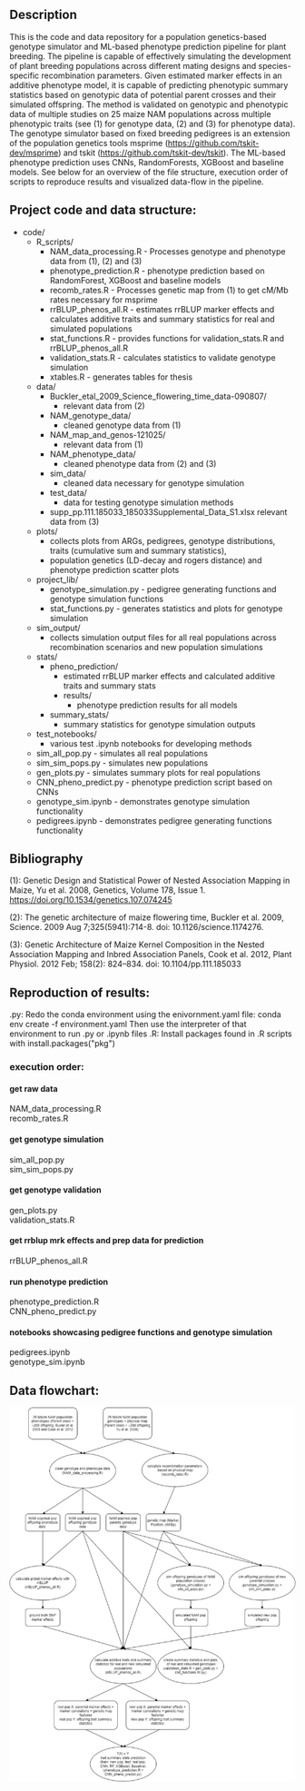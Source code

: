 ## Description
This is the code and data repository for a population genetics-based genotype simulator and ML-based phenotype prediction pipeline for plant breeding.
The pipeline is capable of effectively simulating the development of plant breeding populations across different mating designs and species-specific recombination parameters.
Given estimated marker effects in an additive phenotype model, it is capable of predicting phenotypic summary statistics based on genotypic data of potential parent crosses
and their simulated offspring. The method is validated on genotypic and phenotypic data of multiple studies on 25 maize NAM populations across multiple phenotypic traits
(see (1) for genotype data, (2) and (3) for phenotype data). The genotype simulator based on fixed breeding pedigrees is an extension of the population genetics tools
msprime (https://github.com/tskit-dev/msprime) and tskit (https://github.com/tskit-dev/tskit). The ML-based phenotype prediction uses CNNs, RandomForests, XGBoost and baseline models.
See below for an overview of the file structure, execution order of scripts to reproduce results and visualized data-flow in the pipeline.



## Project code and data structure:	
- code/	  
	- R_scripts/	  
		- NAM_data_processing.R - Processes genotype and phenotype data from (1), (2) and (3)	  
		- phenotype_prediction.R - phenotype prediction based on RandomForest, XGBoost and baseline models	  
		- recomb_rates.R - Processes genetic map from (1) to get cM/Mb rates necessary for msprime	  
		- rrBLUP_phenos_all.R - estimates rrBLUP marker effects and calculates additive traits and summary statistics for real and simulated populations	  
		- stat_functions.R - provides functions for validation_stats.R and rrBLUP_phenos_all.R	  
		- validation_stats.R - calculates statistics to validate genotype simulation	  
		- xtables.R - generates tables for thesis	  
	- data/ 	  
		- Buckler_etal_2009_Science_flowering_time_data-090807/	  
			- relevant data from (2)	  
		- NAM_genotype_data/	  
			- cleaned genotype data from (1)	  
		- NAM_map_and_genos-121025/	  
			- relevant data from (1)	  
		- NAM_phenotype_data/	  
			- cleaned phenotype data from (2) and (3)	  
		- sim_data/	  
			- cleaned data necessary for genotype simulation	  
		- test_data/	  
			- data for testing genotype simulation methods	  
		- supp_pp.111.185033_185033Supplemental_Data_S1.xlsx relevant data from (3)	  
	- plots/	  
		- collects plots from ARGs, pedigrees, genotype distributions, traits (cumulative sum and summary statistics), 	  
		- population genetics (LD-decay and rogers distance) and phenotype prediction scatter plots	  
	- project_lib/	  
		- genotype_simulation.py - pedigree generating functions and genotype simulation functions	  
		- stat_functions.py - generates statistics and plots for genotype simulation	  
	- sim_output/	  
		- collects simulation output files for all real populations across recombination scenarios and new population simulations	  
	- stats/	  
		- pheno_prediction/	  
			- estimated rrBLUP marker effects and calculated additive traits and summary stats	  
			- results/	  
				- phenotype prediction results for all models	  
		- summary_stats/	  
			- summary statistics for genotype simulation outputs	  
	- test_notebooks/	  
		- various test .ipynb notebooks for developing methods	  
	- sim_all_pop.py - simulates all real populations	  
	- sim_sim_pops.py - simulates new populations	  
	- gen_plots.py - simulates summary plots for real populations	  
	- CNN_pheno_predict.py - phenotype prediction script based on CNNs	  
	- genotype_sim.ipynb - demonstrates genotype simulation functionality	  
	- pedigrees.ipynb - demonstrates pedigree generating functions functionality	  

## Bibliography
(1): Genetic Design and Statistical Power of Nested Association Mapping in Maize,
Yu et al. 2008, Genetics, Volume 178, Issue 1. https://doi.org/10.1534/genetics.107.074245

(2): The genetic architecture of maize flowering time, Buckler et al. 2009, 
Science. 2009 Aug 7;325(5941):714-8. doi: 10.1126/science.1174276.

(3): Genetic Architecture of Maize Kernel Composition in the Nested Association Mapping and Inbred Association Panels,
Cook et al. 2012, Plant Physiol. 2012 Feb; 158(2): 824–834. doi: 10.1104/pp.111.185033

## Reproduction of results:
.py:
Redo the conda environment using the enivornment.yaml file:
conda env create -f environment.yaml
Then use the interpreter of that environment to run .py or .ipynb files
.R:
Install packages found in .R scripts with install.packages("pkg")

### execution order:
#### get raw data 
NAM_data_processing.R  
recomb_rates.R
#### get genotype simulation
sim_all_pop.py  
sim_sim_pops.py
#### get genotype validation
gen_plots.py  
validation_stats.R 
#### get rrblup mrk effects and prep data for prediction
rrBLUP_phenos_all.R
#### run phenotype prediction
phenotype_prediction.R  
CNN_pheno_predict.py
#### notebooks showcasing pedigree functions and genotype simulation
pedigrees.ipynb  
genotype_sim.ipynb

## Data flowchart:
![alt text](https://github.com/Phlup/Masterarbeit/blob/main/sim_predict_pipeline.jpg?raw=true)
